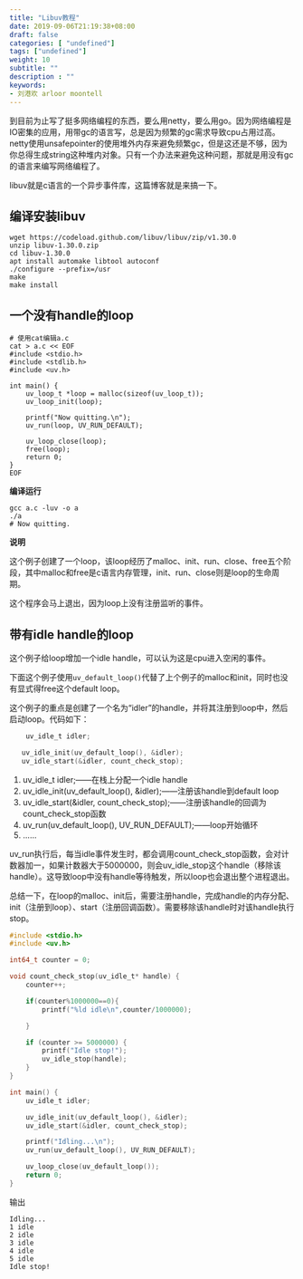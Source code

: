 ```yaml
---
title: "Libuv教程"
date: 2019-09-06T21:19:38+08:00
draft: false
categories: [ "undefined"]
tags: ["undefined"]
weight: 10
subtitle: ""
description : ""
keywords:
- 刘港欢 arloor moontell
---
```


到目前为止写了挺多网络编程的东西，要么用netty，要么用go。因为网络编程是IO密集的应用，用带gc的语言写，总是因为频繁的gc需求导致cpu占用过高。netty使用unsafepointer的使用堆外内存来避免频繁gc，但是这还是不够，因为你总得生成string这种堆内对象。只有一个办法来避免这种问题，那就是用没有gc的语言来编写网络编程了。

libuv就是c语言的一个异步事件库，这篇博客就是来搞一下。
<!--more-->

## 编译安装libuv
```
wget https://codeload.github.com/libuv/libuv/zip/v1.30.0
unzip libuv-1.30.0.zip
cd libuv-1.30.0
apt install automake libtool autoconf
./configure --prefix=/usr
make
make install
```

## 一个没有handle的loop
```shell
# 使用cat编辑a.c
cat > a.c << EOF
#include <stdio.h>
#include <stdlib.h>
#include <uv.h>

int main() {
    uv_loop_t *loop = malloc(sizeof(uv_loop_t));
    uv_loop_init(loop);

    printf("Now quitting.\n");
    uv_run(loop, UV_RUN_DEFAULT);

    uv_loop_close(loop);
    free(loop);
    return 0;
}
EOF
```

**编译运行**

```
gcc a.c -luv -o a
./a
# Now quitting.
```

**说明**

这个例子创建了一个loop，该loop经历了malloc、init、run、close、free五个阶段，其中malloc和free是c语言内存管理，init、run、close则是loop的生命周期。

这个程序会马上退出，因为loop上没有注册监听的事件。

## 带有idle handle的loop

这个例子给loop增加一个idle handle，可以认为这是cpu进入空闲的事件。

下面这个例子使用`uv_default_loop()`代替了上个例子的malloc和init，同时也没有显式得free这个default loop。

 这个例子的重点是创建了一个名为“idler”的handle，并将其注册到loop中，然后启动loop。代码如下：

 ```c
     uv_idle_t idler;

    uv_idle_init(uv_default_loop(), &idler);
    uv_idle_start(&idler, count_check_stop);
```
1. uv_idle_t idler;——在栈上分配一个idle handle
2. uv_idle_init(uv_default_loop(), &idler);——注册该handle到default loop
3. uv_idle_start(&idler, count_check_stop);——注册该handle的回调为count_check_stop函数
4. uv_run(uv_default_loop(), UV_RUN_DEFAULT);——loop开始循环
5. ......

uv_run执行后，每当idle事件发生时，都会调用count_check_stop函数，会对计数器加一，如果计数器大于5000000，则会uv_idle_stop这个handle（移除该handle）。这导致loop中没有handle等待触发，所以loop也会退出整个进程退出。

总结一下，在loop的malloc、init后，需要注册handle，完成handle的内存分配、init（注册到loop）、start（注册回调函数）。需要移除该handle时对该handle执行stop。


```c
#include <stdio.h>
#include <uv.h>

int64_t counter = 0;

void count_check_stop(uv_idle_t* handle) {
    counter++;

    if(counter%1000000==0){
        printf("%ld idle\n",counter/1000000);

    }

    if (counter >= 5000000) {
        printf("Idle stop!");
        uv_idle_stop(handle);
    }
}

int main() {
    uv_idle_t idler;

    uv_idle_init(uv_default_loop(), &idler);
    uv_idle_start(&idler, count_check_stop);

    printf("Idling...\n");
    uv_run(uv_default_loop(), UV_RUN_DEFAULT);

    uv_loop_close(uv_default_loop());
    return 0;
}
```

输出

```shell
Idling...
1 idle
2 idle
3 idle
4 idle
5 idle
Idle stop!
```
